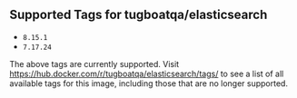 ## Supported Tags for tugboatqa/elasticsearch

* `8.15.1`
* `7.17.24`

The above tags are currently supported. Visit https://hub.docker.com/r/tugboatqa/elasticsearch/tags/ to see a list of all available tags for this image, including those that are no longer supported.
